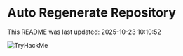 # Auto Regenerate Repository

This README was last updated: 2025-10-23 10:10:52

 ![TryHackMe](https://tryhackme.com/badge/533634)